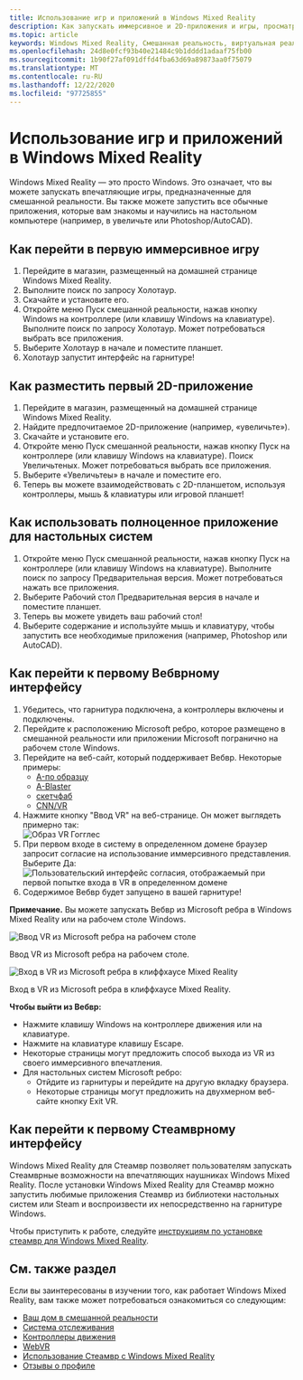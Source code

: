 ```yaml
---
title: Использование игр и приложений в Windows Mixed Reality
description: Как запускать иммерсивное и 2D-приложения и игры, просматривать рабочий стол и работать с содержимым Вебвр и Стеамвр.
ms.topic: article
keywords: Windows Mixed Reality, Смешанная реальность, виртуальная реальность, VR, MR, приложения, игры, Настольный, Стеамвр, Вебвр, Steam
ms.openlocfilehash: 24d8e0fcf93b40e21484c9b1dddd1adaaf75fb00
ms.sourcegitcommit: 1b90f27af091dffd4fba63d69a89873aa0f75079
ms.translationtype: MT
ms.contentlocale: ru-RU
ms.lasthandoff: 12/22/2020
ms.locfileid: "97725855"
---
```

# <a name="using-games-and-apps-in-windows-mixed-reality"></a>Использование игр и приложений в Windows Mixed Reality

Windows Mixed Reality — это просто Windows. Это означает, что вы можете запускать впечатляющие игры, предназначенные для смешанной реальности. Вы также можете запустить все обычные приложения, которые вам знакомы и научились на настольном компьютере (например, в увеличьте или Photoshop/AutoCAD).

## <a name="how-to-get-into-your-first-immersive-game"></a>Как перейти в первую иммерсивное игру

1. Перейдите в магазин, размещенный на домашней странице Windows Mixed Reality.
2. Выполните поиск по запросу Холотаур.
3. Скачайте и установите его.
4. Откройте меню Пуск смешанной реальности, нажав кнопку Windows на контроллере (или клавишу Windows на клавиатуре). Выполните поиск по запросу Холотаур. Может потребоваться выбрать все приложения.
5. Выберите Холотаур в начале и поместите планшет.
6. Холотаур запустит интерфейс на гарнитуре!

## <a name="how-to-place-your-first-2d-app-slate"></a>Как разместить первый 2D-приложение

1. Перейдите в магазин, размещенный на домашней странице Windows Mixed Reality.
2. Найдите предпочитаемое 2D-приложение (например, «увеличьте»).
3. Скачайте и установите его.
4. Откройте меню Пуск смешанной реальности, нажав кнопку Пуск на контроллере (или клавишу Windows на клавиатуре). Поиск Увеличьтеных. Может потребоваться выбрать все приложения.
5. Выберите «Увеличьтеы» в начале и поместите его.
6. Теперь вы можете взаимодействовать с 2D-планшетом, используя контроллеры, мышь & клавиатуры или игровой планшет!

## <a name="how-to-use-a-full-desktop-application"></a>Как использовать полноценное приложение для настольных систем

1. Откройте меню Пуск смешанной реальности, нажав кнопку Пуск на контроллере (или клавишу Windows на клавиатуре). Выполните поиск по запросу Предварительная версия. Может потребоваться нажать все приложения.
2. Выберите Рабочий стол Предварительная версия в начале и поместите планшет.
3. Теперь вы можете увидеть ваш рабочий стол!
4. Выберите содержание и используйте мышь и клавиатуру, чтобы запустить все необходимые приложения (например, Photoshop или AutoCAD).

## <a name="how-to-get-into-your-first-webvr-experience"></a>Как перейти к первому Вебврному интерфейсу

1. Убедитесь, что гарнитура подключена, а контроллеры включены и подключены.
2. Перейдите к расположению Microsoft ребро, которое размещено в смешанной реальности или приложении Microsoft погранично на рабочем столе Windows.
3. Перейдите на веб-сайт, который поддерживает Вебвр. Некоторые примеры:
   * [A-по образцу](https://aframe.io/a-painter/)
   * [A-Blaster](https://aframe.io/a-blast/)
   * [скетчфаб](https://sketchfab.com/)
   * [CNN/VR](https://cnn.com/vr)
4. Нажмите кнопку "Ввод VR" на веб-странице. Он может выглядеть примерно так: \
   ![Образ VR Гогглес](images/75px-enter-vr.png)
5. При первом входе в систему в определенном домене браузер запросит согласие на использование иммерсивного представления. Выберите Да: ![Пользовательский интерфейс согласия, отображаемый при первой попытке входа в VR в определенном домене](images/1053px-Webvr-consent-ui.png)
6. Содержимое Вебвр будет запущено в вашей гарнитуре!

**Примечание.** Вы можете запускать Вебвр из Microsoft ребра в Windows Mixed Reality или на рабочем столе Windows.

![Ввод VR из Microsoft ребра на рабочем столе](images/450px-webvr-desktop.png)

Ввод VR из Microsoft ребра на рабочем столе.

![Вход в VR из Microsoft ребра в клиффхаусе Mixed Reality](images/450px-enter-vr-cliffhouse.jpg)

Вход в VR из Microsoft ребра в клиффхаусе Mixed Reality.

**Чтобы выйти из Вебвр:**
* Нажмите клавишу Windows на контроллере движения или на клавиатуре.
* Нажмите на клавиатуре клавишу Escape.
* Некоторые страницы могут предложить способ выхода из VR из своего иммерсивного впечатления.
* Для настольных систем Microsoft ребро:
  * Отйдите из гарнитуры и перейдите на другую вкладку браузера.
  * Некоторые страницы могут предложить на двухмерном веб-сайте кнопку Exit VR.

## <a name="how-to-get-into-your-first-steamvr-experience"></a>Как перейти к первому Стеамврному интерфейсу

Windows Mixed Reality для Стеамвр позволяет пользователям запускать Стеамврные возможности на впечатляющих наушниках Windows Mixed Reality. После установки Windows Mixed Reality для Стеамвр можно запустить любимые приложения Стеамвр из библиотеки настольных систем или Steam и воспроизвести их непосредственно на гарнитуре Windows.

Чтобы приступить к работе, следуйте [инструкциям по установке стеамвр для Windows Mixed Reality](https://docs.microsoft.com/windows/mixed-reality/enthusiast-guide/using-steamvr-with-windows-mixed-reality).

## <a name="see-also"></a>См. также раздел

Если вы заинтересованы в изучении того, как работает Windows Mixed Reality, вам также может потребоваться ознакомиться со следующим:
* [Ваш дом в смешанной реальности](your-mixed-reality-home.md)
* [Система отслеживания](tracking-system.md)
* [Контроллеры движения](controllers-in-wmr.md)
* [WebVR](webvr.md)
* [Использование Стеамвр с Windows Mixed Reality](using-steamvr-with-windows-mixed-reality.md)
* [Отзывы о профиле](filing-feedback.md)
